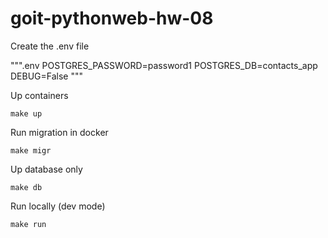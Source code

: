 # goit-pythonweb-hw-08


Create the .env file

""".env
POSTGRES_PASSWORD=password1
POSTGRES_DB=contacts_app
DEBUG=False
"""

Up containers 
```
make up
```
Run migration in docker

```
make migr
```

Up database only
```
make db
```

Run locally (dev mode)
```
make run
```